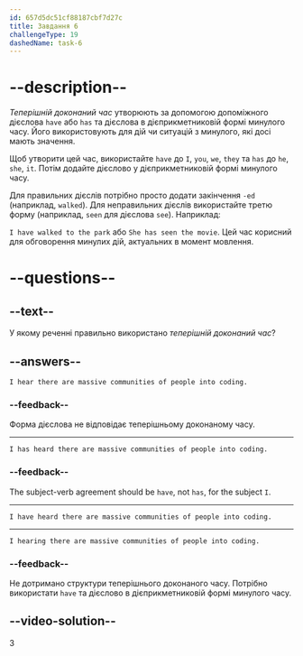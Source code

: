 ```yaml
---
id: 657d5dc51cf88187cbf7d27c
title: Завдання 6
challengeType: 19
dashedName: task-6
---
```


# --description--

*Теперішній доконаний час* утворюють за допомогою допоміжного дієслова `have` або `has` та дієслова в дієприкметниковій формі минулого часу. Його використовують для дій чи ситуацій з минулого, які досі мають значення.

Щоб утворити цей час, використайте `have` до `I`, `you`, `we`, `they` та `has` до `he`, `she`, `it`. Потім додайте дієслово у дієприкметниковій формі минулого часу.

Для правильних дієслів потрібно просто додати закінчення `-ed` (наприклад, `walked`). Для неправильних дієслів використайте третю форму (наприклад, `seen` для дієслова `see`). Наприклад:

 `I have walked to the park` або `She has seen the movie`. Цей час корисний для обговорення минулих дій, актуальних в момент мовлення.

# --questions--

## --text--

У якому реченні правильно використано *теперішній доконаний час*?

## --answers--

`I hear there are massive communities of people into coding.`

### --feedback--

Форма дієслова не відповідає теперішньому доконаному часу.

---

`I has heard there are massive communities of people into coding.`

### --feedback--

The subject-verb agreement should be `have`, not `has`, for the subject `I`.

---

`I have heard there are massive communities of people into coding.`

---

`I hearing there are massive communities of people into coding.`

### --feedback--

Не дотримано структури теперішнього доконаного часу. Потрібно використати `have` та дієслово в дієприкметниковій формі минулого часу.

## --video-solution--

3
